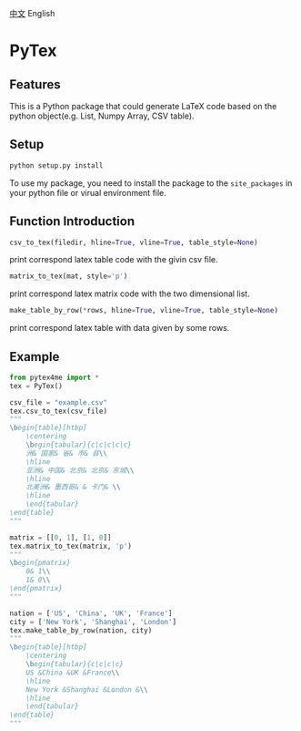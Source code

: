 [中文](https://github.com/HarryXD2018/PyTex/blob/master/README_CN.md)	English

# PyTex

## Features

This is a Python package that could generate LaTeX code based on the python object(e.g. List, Numpy Array, CSV table).

## Setup

~~~python
python setup.py install
~~~

To use my package, you need to install the package to the `site_packages` in your python file or virual environment file. 

## Function Introduction

~~~python
csv_to_tex(filedir, hline=True, vline=True, table_style=None)
~~~

print correspond latex table code with the givin csv file.

~~~python
matrix_to_tex(mat, style='p')
~~~

print correspond latex matrix code with the two dimensional list.

~~~python
make_table_by_row(*rows, hline=True, vline=True, table_style=None)
~~~

print correspond latex table with data given by some rows. 



## Example

~~~python
from pytex4me import *
tex = PyTex()

csv_file = "example.csv"
tex.csv_to_tex(csv_file)
"""
\begin{table}[htbp]
	\centering
	\begin{tabular}{c|c|c|c|c}
	洲& 国家& 省& 市& 县\\
	\hline
	亚洲& 中国& 北京& 北京& 东城\\
	\hline
	北美洲& 墨西哥& & 卡门& \\
	\hline
	\end{tabular}
\end{table}
"""

matrix = [[0, 1], [1, 0]]
tex.matrix_to_tex(matrix, 'p')
"""
\begin{pmatrix}
	0& 1\\
	1& 0\\
\end{pmatrix}
"""

nation = ['US', 'China', 'UK', 'France']
city = ['New York', 'Shanghai', 'London']
tex.make_table_by_row(nation, city)
"""
\begin{table}[htbp]
	\centering
	\begin{tabular}{c|c|c|c}
	US &China &UK &France\\
	\hline
	New York &Shanghai &London &\\
	\hline
	\end{tabular}
\end{table}
"""
~~~

